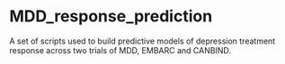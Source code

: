 # MDD_response_prediction
A set of scripts used to build predictive models of depression treatment response across two trials of MDD, EMBARC and CANBIND. 
